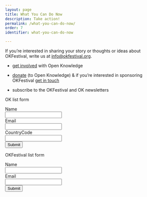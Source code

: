```yaml
---
layout: page
title: What You Can Do Now
description: Take action!
permalink: /what-you-can-do-now/
order: 7
identifier: what-you-can-do-now

---
```


If you’re interested in sharing your story or thoughts or ideas about OKFestival, write us at <a href="mailto:info@okfestival.org">info@okfestival.org</a>.

* [get involved](https://okfn.org/get-involved/) with Open Knowledge

* [donate](https://okfn.org/donate/) (to Open Knowledge) &amp; if you’re interested in sponsoring OKFestival [get in touch](http://2014.okfestival.org/support/)

* subscribe to the OKFestival and OK newsletters

OK list form

<form action="https://sendy.okfn.org/subscribe" method="POST" accept-charset="utf-8">
    <label for="name">Name</label><br/>
    <input type="text" name="name" id="name"/>
    <br/>
    <label for="email">Email</label><br/>
    <input type="text" name="email" id="email"/>
    <br/>
    <label for="CountryCode">CountryCode</label><br/>
    <input type="text" name="CountryCode" id="CountryCode"/>
    <br/>
    <input type="hidden" name="list" value="6YGYAtkLMUwo6GYlVNk97A"/>
    <input type="submit" name="submit" id="submit"/>
</form>

OKFestival list form

<form action="https://sendy.okfn.org/subscribe" method="POST" accept-charset="utf-8">
    <label for="name">Name</label><br/>
    <input type="text" name="name" id="name"/>
    <br/>
    <label for="email">Email</label><br/>
    <input type="text" name="email" id="email"/>
    <br/>
    <input type="hidden" name="list" value="J5S6nKnaan2YvNMLsUxlFg"/>
    <input type="submit" name="submit" id="submit"/>
</form>
